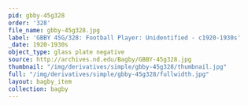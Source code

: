 ```yaml
---
pid: gbby-45g328
order: '328'
file_name: gbby-45g328.jpg
label: 'GBBY 45G/328: Football Player: Unidentified - c1920-1930s'
_date: 1920-1930s
object_type: glass plate negative
source: http://archives.nd.edu/Bagby/GBBY-45g328.jpg
thumbnail: "/img/derivatives/simple/gbby-45g328/thumbnail.jpg"
full: "/img/derivatives/simple/gbby-45g328/fullwidth.jpg"
layout: bagby_item
collection: bagby
---
```

